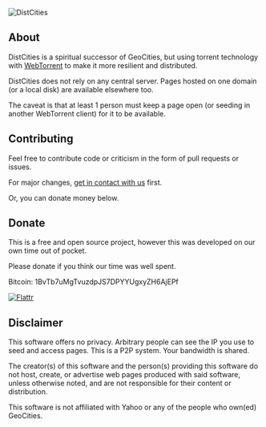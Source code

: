 ![DistCities](https://i.imgur.com/8ceDxHG.png)

## About
DistCities is a spiritual successor of GeoCities, but using torrent technology with [WebTorrent](https://webtorrent.io) to make it more resilient and distributed.

DistCities does not rely on any central server. Pages hosted on one domain (or a local disk) are available elsewhere too.

The caveat is that at least 1 person must keep a page open (or seeding in another WebTorrent client) for it to be available.

## Contributing

Feel free to contribute code or criticism in the form of pull requests or issues.

For major changes, [get in contact with us](https://chaoswebs.net/contact) first.

Or, you can donate money below.

## Donate

This is a free and open source project, however this was developed on our own time out of pocket.

Please donate if you think our time was well spent.

Bitcoin: 1BvTb7uMgTvuzdpJS7DPYYUgxyZH6AjEPf

[![Flattr](https://button.flattr.com/flattr-badge-large.png)](https://flattr.com/submit/auto?fid=q2oxl5&url=https%3A%2F%2Fgithub.com%2Fbeardog108%2FDistCities)


## Disclaimer

This software offers no privacy. Arbitrary people can see the IP you use to seed and access pages. This is a P2P system. Your bandwidth is shared.

The creator(s) of this software and the person(s) providing this software do not host, create, or advertise web pages produced with said software, unless otherwise noted, and are not responsible for their content or distribution.

This software is not affiliated with Yahoo or any of the people who own(ed) GeoCities.
